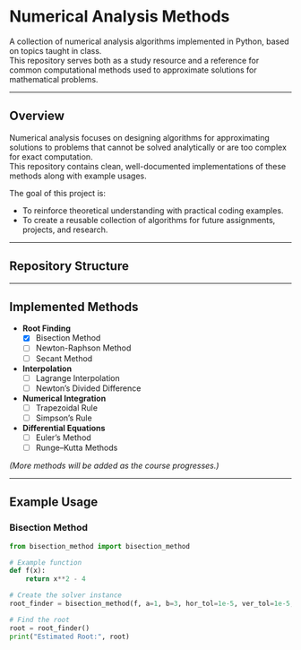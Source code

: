 # Numerical Analysis Methods

A collection of numerical analysis algorithms implemented in Python, based on topics taught in class.  
This repository serves both as a study resource and a reference for common computational methods used to approximate solutions for mathematical problems.

---

## Overview

Numerical analysis focuses on designing algorithms for approximating solutions to problems that cannot be solved analytically or are too complex for exact computation.  
This repository contains clean, well-documented implementations of these methods along with example usages.

The goal of this project is:
- To reinforce theoretical understanding with practical coding examples.
- To create a reusable collection of algorithms for future assignments, projects, and research.

---

## Repository Structure


---

## Implemented Methods

- **Root Finding**
  - [x] Bisection Method
  - [ ] Newton-Raphson Method
  - [ ] Secant Method
- **Interpolation**
  - [ ] Lagrange Interpolation
  - [ ] Newton’s Divided Difference
- **Numerical Integration**
  - [ ] Trapezoidal Rule
  - [ ] Simpson’s Rule
- **Differential Equations**
  - [ ] Euler’s Method
  - [ ] Runge–Kutta Methods

*(More methods will be added as the course progresses.)*

---

## Example Usage

### Bisection Method
```python
from bisection_method import bisection_method

# Example function
def f(x):
    return x**2 - 4

# Create the solver instance
root_finder = bisection_method(f, a=1, b=3, hor_tol=1e-5, ver_tol=1e-5, max_iter=100)

# Find the root
root = root_finder()
print("Estimated Root:", root)
